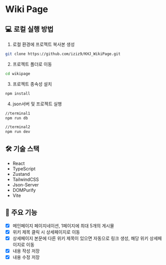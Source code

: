 # Wiki Page

## 💻 로컬 실행 방법

1. 로컬 환경에 프로젝트 복사본 생성

```bash
git clone https://github.com/iziz9/KHJ_WikiPage.git
```

2. 프로젝트 폴더로 이동

```bash
cd wikipage
```

3. 프로젝트 종속성 설치

```bash
npm install
```

4. json서버 및 프로젝트 실행

```bash
//terminal1
npm run db

//terminal2
npm run dev
```

## 🛠️ 기술 스택

- React
- TypeScript
- Zustand
- TailwindCSS
- Json-Server
- DOMPurify
- Vite

## 🔧 주요 기능

- [x] 메인페이지 페이지네이션, 1페이지에 최대 5개의 게시물
- [x] 위키 제목 클릭 시 상세페이지로 이동
- [x] 상세페이지 본문에 다른 위키 제목이 있으면 자동으로 링크 생성, 해당 위키 상세페이지로 이동
- [x] 내용 작성 저장
- [x] 내용 수정 저장
